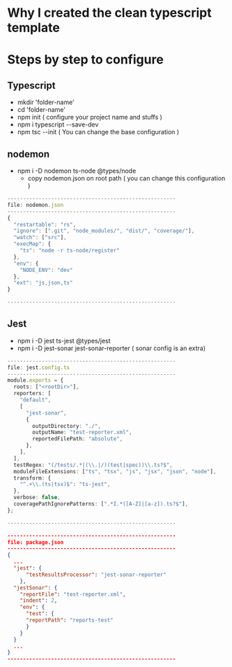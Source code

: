 # Why I created the clean typescript template

# Steps by step to configure
## Typescript
* mkdir 'folder-name'
* cd 'folder-name'
* npm init ( configure your project name and stuffs )
* npm i typescript --save-dev
* npm tsc --init ( You can change the base configuration )


## nodemon
* npm i -D nodemon ts-node @types/node
    * copy nodemon.json on root path ( you can change this configuration )

```typescript
------------------------------------------------------
file: nodemon.json
------------------------------------------------------
{
  "restartable": "rs",
  "ignore": [".git", "node_modules/", "dist/", "coverage/"],
  "watch": ["src"],
  "execMap": {
    "ts": "node -r ts-node/register"
  },
  "env": {
    "NODE_ENV": "dev"
  },
  "ext": "js,json,ts"
}

------------------------------------------------------
```

## Jest
* npm i -D jest ts-jest @types/jest 
* npm i -D jest-sonar jest-sonar-reporter ( sonar config is an extra)

```typescript
------------------------------------------------------
file: jest.config.ts
------------------------------------------------------
module.exports = {
  roots: ["<rootDir>"],
  reporters: [
    "default",
    [
      "jest-sonar",
      {
        outputDirectory: "./",
        outputName: "test-reporter.xml",
        reportedFilePath: "absolute",
      },
    ],
  ],
  testRegex: "(/tests/.*|(\\.|/)(test|spec))\\.ts?$",
  moduleFileExtensions: ["ts", "tsx", "js", "jsx", "json", "node"],
  transform: {
    "^.+\\.(ts|tsx)$": "ts-jest",
  },
  verbose: false,
  coveragePathIgnorePatterns: [".*I.*([A-Z]|[a-z]).ts?$"],
};

------------------------------------------------------
```

```json
------------------------------------------------------
file: package.json
------------------------------------------------------
{
  ...
  "jest": {
      "testResultsProcessor": "jest-sonar-reporter"
    },
  "jestSonar": {
    "reportFile": "test-reporter.xml",
    "indent": 2,
    "env": {
      "test": {
      "reportPath": "reports-test"
      }
    }
  }
  ...
}
------------------------------------------------------
```